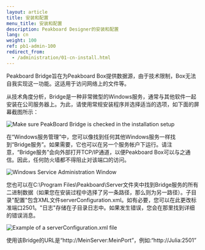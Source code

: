 ```yaml
---
layout: article
title: 安装和配置
menu_title: 安装和配置
description: Peakboard Designer的安装和配置
lang: cn
weight: 100
ref: pb1-admin-100
redirect_from:
  - /administration/01-cn-install.html
---
```


Peakboard Bridge旨在为Peakboard Box提供数据源，由于技术限制，Box无法自我实现这一功能。这适用于访问网络上的文件等。

从技术角度分析，Bridge是一种非常微型的Windows服务，通常与其他软件一起安装在公司服务器上。为此，请使用常规安装程序并选择适当的选项，如下面的屏幕截图所示：

![Make sure PeakBoard Bridge is checked in the installation setup](/assets/images/admin/install/peakboard-designer-setup-bridge.png)

在“Windows服务管理”中，您可以像找到任何其他Windows服务一样找到“Bridge服务”。如果需要，它也可以在另一个服务帐户下运行。请注意，“Bridge服务”会向外部打开TCP/IP通道，以便Peakboard Box可以与之通信。因此，任何防火墙都不得阻止对该端口的访问。

![Windows Service Administration Window ](/assets/images/admin/install/windows-service-administration-window.png)

您也可以在C:\Program Files\Peakboard\Server文件夹中找到Bridge服务的所有二进制数据（如果您在安装过程中选择了另一条路径，那么则为另一路径）。子目录"配置"包含XML文件serverConfiguration.xml。如有必要，您可以在此更改标准端口2501。"日志"存储在子目录日志中。如果发生错误，您会在那里找到详细的错误消息。

![Example of a serverConfiguration.xml file](/assets/images/admin/install/example-of-server-configuration-xml-file.png)

使用该Bridge的URL是“http://MeinServer:MeinPort”，例如:“http://Julia:2501”

